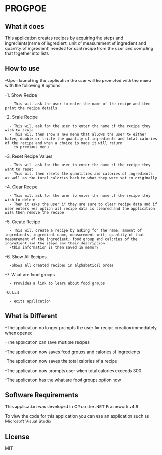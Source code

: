 # PROGPOE
## What it does
This application creates recipes by acquiring the steps and ingredients(name of ingredient, unit of measurement of ingredient and quantity of ingredient) needed for said recipe from the user and compiling that together into lists

## How to use
-Upon launching the application the user will be prompted with the menu with the following 8 options:

  -1. Show Recipe
      
      - This will ask the user to enter the name of the recipe and then print the recipe details
      
  -2. Scale Recipe
      
      - This will ask for the user to enter the name of the recipe they wish to scale 
      - This will then show a new menu that allows the user to either halve, double or triple the quantity of ingredients and total calories of the recipe and when a choice is made it will return  
        to previous menu
        
  -3. Reset Recipe Values
      
      - This will ask for the user to enter the name of the recipe they want to reset
      - This will then resets the quantities and calories of ingredients as well as the total calories back to what they were set to originally 
  
  -4. Clear Recipe
      
      - This will ask for the user to enter the name of the recipe they wish to delete
      - Then it asks the user if they are sure to clear recipe data and if user enters yes option all recipe data is cleared and the application will then remove the recipe
      
  -5. Create Recipe
      
      - This will create a recipe by asking for the name, amount of ingredients, ingredient name, measurement unit, quantity of that measurement of the ingredient, food group and calories of the ingredient and the steps and their description
      -this information is then saved in memory
      
  -6. Show All Recipes
      
      -Shows all created recipes in alphabetical order
  
  -7. What are food groups
      
      - Provides a link to learn about food groups
      
  -8. Exit
      
      - exits application
      
## What is Different

-The application no longer prompts the user for recipe creation immediately when opened

-The application can save multiple recipes

-The application now saves food groups and calories of ingredients

-The application now saves the total calories of a recipe

-The application now prompts user when total calories exceeds 300

-The application has the what are food groups option now

      
## Software Requirements

This application was developed in C# on the .NET Framework v4.8

To view the code for this application you can use an application such as Microsoft Visual Studio

## License
MIT


